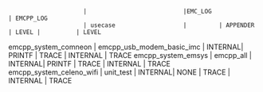                          |                           |EMC_LOG                     | EMCPP_LOG
                         | usecase                   |         | APPENDER | LEVEL |          | LEVEL
emcpp_system_comneon     | emcpp_usb_modem_basic_imc | INTERNAL| PRINTF   | TRACE | INTERNAL | TRACE
emcpp_system_emsys       | emcpp_all                 | INTERNAL| PRINTF   | TRACE | INTERNAL | TRACE
emcpp_system_celeno_wifi | unit_test                 | INTERNAL| NONE     | TRACE | INTERNAL | TRACE